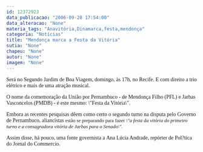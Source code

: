 ```yaml
---
id: 12372923
data_publicacao: "2006-09-28 17:54:00"
data_alteracao: "None"
materia_tags: "Anavitória,Dinamarca,festa,mendonça"
categoria: "Notícias"
title: "Mendonça marca a Festa da Vitória"
sutia: "None"
chapeu: "None"
autor: "None"
imagem: "None"
---
```

<p><P><FONT face=Verdana>Será no Segundo Jardim de Boa Viagem, domingo, às 17h, no Recife. E com direito a trio elétrico e mais de uma atração musical. &nbsp;</FONT></P></p>
<p><P><FONT face=Verdana>O&nbsp;nome da comemoração da União por Pernambuco - de Mendonça Filho (PFL) e Jarbas Vasconcelos (PMDB) - é este mesmo: \"Festa da Vitória\". </FONT></P></p>
<p><P><FONT face=Verdana>Embora as recentes pesquisas dêem como certo o segundo turno na disputa pelo Governo de Pernambuco, aliancistas <FONT size=2>estão se preparando para fazer <EM>\"a festa da vitória do primeiro turno e a consagradora vitória de Jarbas&nbsp;para o Senado\"</EM>.</FONT></FONT></P></p>
<p><P><FONT face=Verdana>Assim disse, há pouco,&nbsp;uma fonte governista a&nbsp;</FONT><FONT face=Verdana>Ana Lúcia Andrade, repórter de Pol?tica do Jornal do Commercio. </FONT></P> </p>
